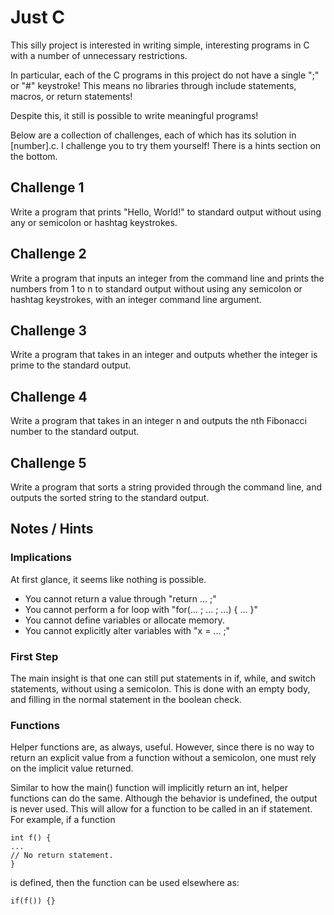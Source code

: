 # Just C

This silly project is interested in writing simple, interesting programs in C with a number of unnecessary restrictions.

In particular, each of the C programs in this project do not have a single ";" or "#" keystroke! This means no libraries through include statements, macros, or return statements! 

Despite this, it still is possible to write meaningful programs! 

Below are a collection of challenges, each of which has its solution in [number].c. I challenge you to try them yourself! There is a hints section on the bottom.

## Challenge 1

Write a program that prints "Hello, World!" to standard output without using any or semicolon or hashtag keystrokes.

## Challenge 2

Write a program that inputs an integer from the command line and prints the numbers from 1 to n to standard output without using any semicolon or hashtag keystrokes, with an integer command line argument.

## Challenge 3

Write a program that takes in an integer and outputs whether the integer is prime to the standard output.

## Challenge 4

Write a program that takes in an integer n and outputs the nth Fibonacci number to the standard output.

## Challenge 5

Write a program that sorts a string provided through the command line, and outputs the sorted string to the standard output.

## Notes / Hints

### Implications

At first glance, it seems like nothing is possible.

- You cannot return a value through "return ... ;"
- You cannot perform a for loop with "for(... ; ... ; ...) { ... }"
- You cannot define variables or allocate memory.
- You cannot explicitly alter variables with "x = ... ;"

### First Step

The main insight is that one can still put statements in if, while, and switch statements, without using a semicolon. This is done with an empty body, and filling in the normal statement in the boolean check.

### Functions

Helper functions are, as always, useful. However, since there is no way to return an explicit value from a function without a semicolon, one must rely on the implicit value returned. 

Similar to how the main() function will implicitly return an int, helper functions can do the same. Although the behavior is undefined, the output is never used. This will allow for a function to be called in an if statement. 
For example, if a function

```
int f() {
...
// No return statement.
}
```
is defined, then the function can be used elsewhere as:

```if(f()) {}```

